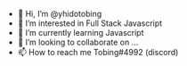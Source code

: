 - 👋 Hi, I’m @yhidotobing
- 👀 I’m interested in Full Stack Javascript 
- 🌱 I’m currently learning Javascript
- 💞️ I’m looking to collaborate on ...
- 📫 How to reach me Tobing#4992 (discord)

<!---
yhidotobing/yhidotobing is a ✨ special ✨ repository because its `README.md` (this file) appears on your GitHub profile.
You can click the Preview link to take a look at your changes.
--->
